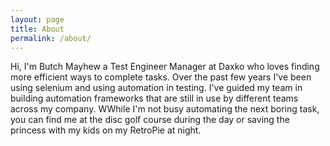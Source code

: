 ```yaml
---
layout: page
title: About
permalink: /about/
---
```


Hi, I'm Butch Mayhew a Test Engineer Manager at Daxko who loves finding more efficient ways to complete tasks. Over the past few years I've been using selenium and using automation in testing. I've guided my team in building automation frameworks that are still in use by different teams across my company. WWhile I'm not busy automating the next boring task, you can find me at the disc golf course during the day or saving the princess with my kids on my RetroPie at night.
